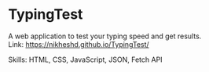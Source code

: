# TypingTest

A web application to test your typing speed and get results. <br>
Link: https://nikheshd.github.io/TypingTest/

Skills: HTML, CSS, JavaScript, JSON, Fetch API
